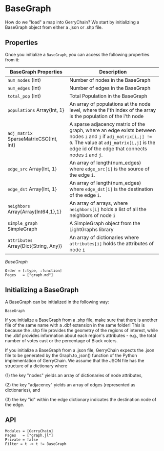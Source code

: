 # BaseGraph

How do we "load" a map into GerryChain? We start by initializing a BaseGraph
object from either a .json or .shp file.

## Properties
Once you initialize a `BaseGraph`, you can access the following properties from it:

| BaseGraph Properties                       | Description                                                                              |
|--------------------------------------------|------------------------------------------------------------------------------------------|
| `num_nodes` (Int)                          | Number of nodes in the BaseGraph                                                         |
| `num_edges` (Int)                          | Number of edges in the BaseGraph                                                         |
| `total_pop` (Int)                          | Total Population in the BaseGraph                                                        |
| `populations` Array{Int, 1}                | An array of populations at the node level, where the i'th index of the array is the population of the i'th node |
| `adj_matrix` SparseMatrixCSC{Int, Int}     | A sparse adjacency matrix of the graph, where an edge exists between nodes `i` and `j` if `adj_matrix[i,j] != 0`. The value at `adj_matrix[i,j]` is the edge id of the edge that connects nodes `i` and `j`. |
| `edge_src` Array{Int, 1}                   | An array of length(num_edges) where `edge_src[i]` is the source of the edge `i`. |
| `edge_dst` Array{Int, 1}                   | An array of length(num_edges) where `edge_dst[i]` is the destination of the edge `i`. |
| `neighbors` Array{Array{Int64,1},1}        | An array of arrays, where `neighbors[i]` holds a list of all the neighbors of node `i` |
| `simple_graph` SimpleGraph                 | A SimpleGraph object from the LightGraphs library |
| `attributes` Array{Dict{String, Any}}      | An array of dictionaries where `attributes[i]` holds the attributes of node `i` |

*BaseGraph*

```@index
Order = [:type, :function]
Pages   = ["graph.md"]
```

## Initializing a BaseGraph
A BaseGraph can be initialized in the following way:

```@docs
BaseGraph
```

If you initialize a BaseGraph from a .shp file, make sure that there is
another file of the same name with a .dbf extension in the same folder!
This is because the .shp file provides the geometry of the regions of interest,
while the .dbf provides information about each region's attributes - e.g.,
the total number of votes cast or the percentage of Black voters.

If you initialize a BaseGraph from a .json file, GerryChain expects the .json file
to be generated by the Graph.to_json() function of the Python implementation of GerryChain.
We assume that the JSON file has the structure of a dictionary where

(1) the key "nodes" yields an array of dictionaries of node attributes,

(2) the key "adjacency" yields an array of edges (represented as dictionaries), and

(3) the key "id" within the edge dictionary indicates the destination node of the edge.


## API

```@autodocs
Modules = [GerryChain]
Pages   = ["graph.jl"]
Private = false
Filter = t -> t != BaseGraph
```
